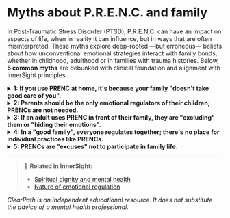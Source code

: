 # Myths about P.R.E.N.C. and family 

In Post-Traumatic Stress Disorder (PTSD), P.R.E.N.C. can have an impact on aspects of life, when in reality it can influence, but in ways that are often misinterpreted. These myths explore deep-rooted —but erroneous— beliefs about how unconventional emotional strategies interact with family bonds, whether in childhood, adulthood or in families with trauma histories. Below, **5 common myths** are debunked with clinical foundation and alignment with InnerSight principles.

<details>
<summary><strong>1: If you use PRENC at home, it's because your family "doesn't take good care of you".</strong></summary>

<strong>Reality:</strong> Using PRENC does not indicate family failure, but emotional self-responsibility. Even in loving families, people with PTSD or other sensitivities need personal tools to regulate their nervous system, something that love alone cannot do.
</details>

<details>
<summary><strong>2: Parents should be the only emotional regulators of their children; PRENCs are not needed.</strong></summary>

<strong>Reality:</strong> Although parental co-regulation is fundamental in childhood, teaching children self-regulation strategies (like a "sensory corner" or a security object) gives them emotional autonomy. PRENCs, adapted to their age, are empowerment tools, not substitutes for attachment.
</details>

<details>
<summary><strong>3: If an adult uses PRENC in front of their family, they are "excluding" them or "hiding their emotions".</strong></summary>

<strong>Reality:</strong> Using a PRENC (like breathing deeply or touching a calming stone) can be a way to **avoid impulsive reactions** that damage family communication. It's not hiding, but an effort to respond from calm, not from trauma.
</details>

<details>
<summary><strong>4: In a "good family", everyone regulates together; there's no place for individual practices like PRENCs.</strong></summary>

<strong>Reality:</strong> Healthy families balance collective support with respect for individual needs. Some members may need moments or personal tools to feel safe. This doesn't break unity; it strengthens it with differentiated empathy.
</details>

<details>
<summary><strong>5: PRENCs are "excuses" not to participate in family life.</strong></summary>

<strong>Reality:</strong> On the contrary, many use PRENCs precisely **to be able to participate**: a person with sensory hypersensitivity can use headphones with calming sounds during a noisy family dinner, allowing them to stay present instead of withdrawing from overwhelm.
</details>

---

> 🔗 **Related in InnerSight**:  
> - [Spiritual dignity and mental health](https://inner-clarity.github.io/InnerSight/en#spiritual-dignity-and-mental-health)  
> - [Nature of emotional regulation](https://inner-clarity.github.io/InnerSight/en#nature-of-emotional-regulation)

*ClearPath is an independent educational resource. It does not substitute the advice of a mental health professional.*
